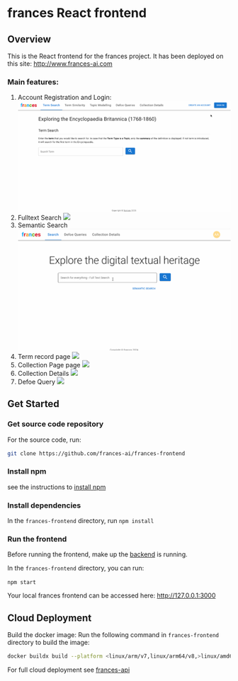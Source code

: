 # frances React frontend

## Overview

This is the React frontend for the frances project. It has been deployed on this site: http://www.frances-ai.com

### Main features:

1. Account Registration and Login:
![](screenshots/registration_login.gif)
2. Fulltext Search
![](screenshots/fulltext.gif)
3. Semantic Search
![](screenshots/semanticsearch.gif)
3. Term record page
![](screenshots/termrecord.gif)
4. Collection Page page
![](screenshots/page.gif)
5. Collection Details
![](screenshots/collectionDetails.gif)
6. Defoe Query
![](screenshots/defoequery.gif)


## Get Started

### Get source code repository

For the source code, run:

```bash
git clone https://github.com/frances-ai/frances-frontend
```

### Install npm

see the instructions to [install npm](https://docs.npmjs.com/downloading-and-installing-node-js-and-npm)

### Install dependencies

In the `frances-frontend` directory, run
`npm install`

### Run the frontend

Before running the frontend, make up the [backend](https://github.com/frances-ai/frances-api) is running.

In the `frances-frontend` directory, you can run:

`npm start`

Your local frances frontend can be accessed here: http://127.0.0.1:3000

## Cloud Deployment

Build the docker image: Run the following command in `frances-frontend` directory to build the image:
```bash
docker buildx build --platform <linux/arm/v7,linux/arm64/v8,>linux/amd64 --tag <docker username>/frances-front:latest --push .
```

For full cloud deployment see [frances-api](https://github.com/frances-ai/frances-api)
